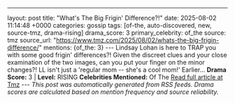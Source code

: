---
layout: post
title: "What's The Big Frigin' Difference?!"
date: 2025-08-02 11:14:48 +0000
categories: gossip
tags: [of-the, auto-discovered, new, source-tmz, drama-rising]
drama_score: 3
primary_celebrity: of_the
source: tmz
source_url: "https://www.tmz.com/2025/08/02/whats-the-big-frigin-difference/"
mentions: {of_the: 3} --- Lindsay Lohan is here to TRAP you with some good frigin' differences?! Given the discreet clues and your close examination of the two images, can you put your finger on the minor changes?! LL isn't just a 'regular mom -- she's a cool mom!' Earlier… **Drama Score:** 3 | **Level:** RISING **Celebrities Mentioned:** Of The [Read full article at Tmz](https://www.tmz.com/2025/08/02/whats-the-big-frigin-difference/) --- *This post was automatically generated from RSS feeds. Drama scores are calculated based on mention frequency and source reliability.*